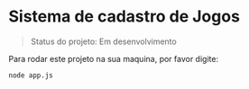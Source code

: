 <h1>Sistema de cadastro de Jogos </h1>

> Status do projeto: Em desenvolvimento

Para rodar este projeto na sua maquina, por favor digite:

```
node app.js
```

